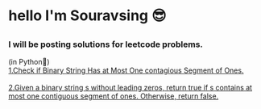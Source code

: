 # hello I'm Souravsing 😎
## <h3 style="color=red">I will be posting solutions for leetcode problems.</h3>
(in Python🐍)
<br>
<a href="1">1.Check if Binary String Has at Most One contagious Segment of Ones.</a><br><br>
<a href="1">2.Given a binary string s ​​​​​without leading zeros, return true​​​ if s contains at most one contiguous segment of ones. Otherwise, return false.</a>
